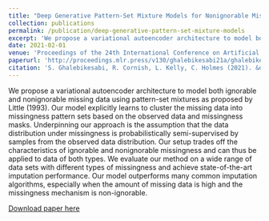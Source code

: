 ```yaml
---
title: "Deep Generative Pattern-Set Mixture Models for Nonignorable Missingness Imputation"
collection: publications
permalink: /publication/deep-generative-pattern-set-mixture-models
excerpt: 'We propose a variational autoencoder architecture to model both ignorable and nonignorable missing data using pattern-set mixtures as proposed by Little (1993). Our model explicitly learns to cluster the missing data into missingness pattern sets based on the observed data and missingness masks. Underpinning our approach is the assumption that the data distribution under missingness is probabilistically semi-supervised by samples from the observed data distribution. Our setup trades off the characteristics of ignorable and nonignorable missingness and can thus be applied to data of both types. We evaluate our method on a wide range of data sets with different types of missingness and achieve state-of-the-art imputation performance. Our model outperforms many common imputation algorithms, especially when the amount of missing data is high and the missingness mechanism is non-ignorable.'
date: 2021-02-01
venue: 'Proceedings of the 24th International Conference on Artificial Intelligence and Statistics (AISTATS)'
paperurl: 'http://proceedings.mlr.press/v130/ghalebikesabi21a/ghalebikesabi21a.pdf'
citation: 'S. Ghalebikesabi, R. Cornish, L. Kelly, C. Holmes (2021). &quot; Deep Generative Pattern-Set Mixture Models.&quot; <i>Proceedings of the 24th International Conference on Artificial Intelligence and Statistics (AISTATS)</i>.'
---
```

We propose a variational autoencoder architecture to model both ignorable and nonignorable missing data using pattern-set mixtures as proposed by Little (1993). Our model explicitly learns to cluster the missing data into missingness pattern sets based on the observed data and missingness masks. Underpinning our approach is the assumption that the data distribution under missingness is probabilistically semi-supervised by samples from the observed data distribution. Our setup trades off the characteristics of ignorable and nonignorable missingness and can thus be applied to data of both types. We evaluate our method on a wide range of data sets with different types of missingness and achieve state-of-the-art imputation performance. Our model outperforms many common imputation algorithms, especially when the amount of missing data is high and the missingness mechanism is non-ignorable.

[Download paper here](http://proceedings.mlr.press/v130/ghalebikesabi21a/ghalebikesabi21a.pdf)
